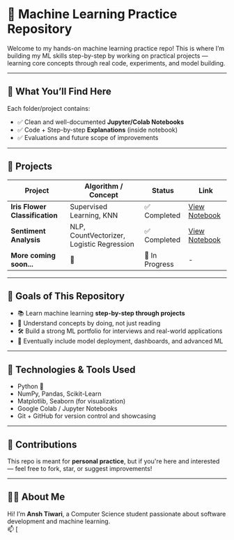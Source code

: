 # 🤖 Machine Learning Practice Repository

Welcome to my hands-on machine learning practice repo! This is where I’m building my ML skills step-by-step by working on practical projects — learning core concepts through real code, experiments, and model building.

---

## 🚀 What You’ll Find Here

Each folder/project contains:
- ✅ Clean and well-documented **Jupyter/Colab Notebooks**
- ✅ Code + Step-by-step **Explanations** (inside notebook)
- ✅ Evaluations and future scope of improvements

---

## 📂 Projects

| Project | Algorithm / Concept | Status | Link |
|--------|----------------------|--------|------|
| **Iris Flower Classification** | Supervised Learning, KNN | ✅ Completed | [View Notebook](./Iris%20Flower%20Classification/Iris_Classification.ipynb) |
| **Sentiment Analysis** | NLP, CountVectorizer, Logistic Regression | ✅ Completed | [View Notebook](./Sentiment%20Analysis/Sentiment_Analysis.ipynb) |
| **More coming soon...** | 🚧 | 🚧 In Progress | -

---

## 📌 Goals of This Repository

- 📚 Learn machine learning **step-by-step through projects**
- 🧠 Understand concepts by doing, not just reading
- 🛠️ Build a strong ML portfolio for interviews and real-world applications
- 🚀 Eventually include model deployment, dashboards, and advanced ML

---

## 🧠 Technologies & Tools Used

- Python 🐍
- NumPy, Pandas, Scikit-Learn
- Matplotlib, Seaborn (for visualization)
- Google Colab / Jupyter Notebooks
- Git + GitHub for version control and showcasing

---

## 🙌 Contributions

This repo is meant for **personal practice**, but if you're here and interested — feel free to fork, star, or suggest improvements!

---

## 👨‍💻 About Me

Hi! I’m **Ansh Tiwari**, a Computer Science student passionate about software development and machine learning.  
📫 [


